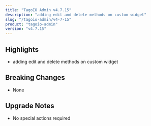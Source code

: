 ```yaml
---
title: "TagoIO Admin v4.7.15"
description: "adding edit and delete methods on custom widget"
slug: "/tagoio-admin/v4-7-15"
product: "tagoio-admin"
version: "v4.7.15"
---
```


## Highlights

- adding edit and delete methods on custom widget

## Breaking Changes

- None

## Upgrade Notes

- No special actions required
